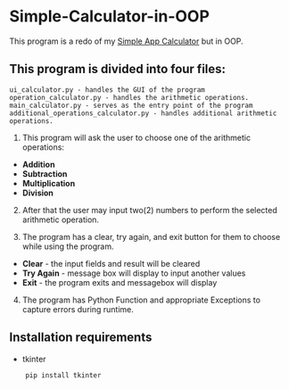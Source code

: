 # Simple-Calculator-in-OOP

This program is a redo of my [Simple App Calculator](https://github.com/DaleMenciro/Simple-App-Calculator) but in OOP.
## This program is divided into four files:
    ui_calculator.py - handles the GUI of the program
    operation_calculator.py - handles the arithmetic operations.
    main_calculator.py - serves as the entry point of the program
    additional_operations_calculator.py - handles additional arithmetic operations.

1. This program will ask the user to choose one of the arithmetic operations:
- **Addition**
- **Subtraction**
- **Multiplication**
- **Division**

2. After that the user may input two(2) numbers to perform the selected arithmetic operation.

3. The program has a clear, try again, and exit button for them to choose while using the program.
- **Clear** - the input fields and result will be cleared
- **Try Again** - message box will display to input another values
- **Exit** - the program exits and messagebox will display 

4. The program has Python Function and appropriate Exceptions to capture errors during runtime.

## Installation requirements

- tkinter


```bash
    pip install tkinter
```
